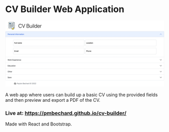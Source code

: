 # CV Builder Web Application

<img src='./preview.png' alt='preview' />

A web app where users can build up a basic CV using the provided fields and then preview and export a PDF of the CV.

### Live at: https://pmbechard.github.io/cv-builder/

Made with React and Bootstrap.

